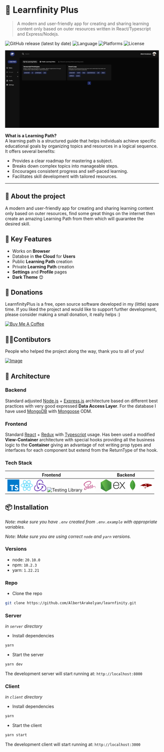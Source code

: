 # 📖 Learnfinity Plus

> A modern and user-friendly app for creating and sharing learning content only based on outer resources written in React/Typescript and Express/Nodejs.

![GitHub release (latest by date)](https://img.shields.io/github/v/release/AlbertArakelyan/learnfinity)
![Language](https://img.shields.io/badge/language-typescript%2C%20nodejs-blue)
![Platforms](https://img.shields.io/badge/platforms-Browser-green)
![License](https://img.shields.io/github/license/espanso/espanso)

![Screenshot](./screenshot.png)

**What is a Learning Path?**  
A learning path is a structured guide that helps individuals achieve specific educational goals by organizing topics and resources in a logical sequence. It offers several benefits:

- Provides a clear roadmap for mastering a subject.
- Breaks down complex topics into manageable steps.
- Encourages consistent progress and self-paced learning.
- Facilitates skill development with tailored resources.

---

## 📝 About the project
A modern and user-friendly app for creating and sharing learning content only based on outer resources, find some great things on the internet then create an amazing Learning Path from them which will guarantee the desired skill.

## 🔑 Key Features
- Works on **Browser**
- Databse in **the Cloud** for **Users**
- Public **Learning Path** creation
- Private **Learning Path** creation
- **Settings** and **Profile** pages
- **Dark Theme** 😊

## 🙏 Donations
LearnfinityPlus is a free, open source software developed in my (little) spare time. If you liked the project and would like to support further development, please consider making a small donation, it really helps :)

<a href="https://www.buymeacoffee.com/albertarakelyan" target="_blank"><img src="https://cdn.buymeacoffee.com/buttons/v2/default-yellow.png" alt="Buy Me A Coffee" style="width: 108px !important;" ></a>

## 👨‍💻Contibutors
People who helped the project along the way, thank you to all of you!

[![Image](https://contrib.rocks/image?repo=AlbertArakelyan/learnfinity)](https://github.com/AlbertArakelyan/learnfinity/graphs/contributors)

## 🏰 Architecture
### Backend
Standard adjusted [Node.js](https://nodejs.org/en) + [Express.js](https://expressjs.com/) architecture based on different best practices with very good expressed **Data Access Layer**. For the database I have used [MongoDB](https://www.mongodb.com/) with [Mongoose](https://mongoosejs.com/) ODM.

### Frontend
Standard [React](https://reactjs.org/) + [Redux](https://redux.js.org/) with [Typescript](https://www.typescriptlang.org/) usage. Has been used a modified **View-Container** architecture with special hooks providing all the business logic to the **Container** giving an advantage of not writing prop types and interfaces for each component but extend from the ReturnType of the hook.

### Tech Stack
<table>
  <thead>
    <tr>
      <th>Frontend</th>
      <th>Backend</th>
    </tr>
  </thead>
  <tbody>
    <tr>
      <td>
        <div>
          <img src="https://github.com/devicons/devicon/blob/master/icons/typescript/typescript-original.svg" width="40" height="40" title="Typescript" alt="Typescript">
          <img src="https://github.com/devicons/devicon/blob/master/icons/react/react-original.svg" width="40" height="40" title="React" alt="React">
          <img src="https://github.com/devicons/devicon/blob/master/icons/redux/redux-original.svg" width="40" height="40" title="Redux" alt="Redux">
          <img src="https://testing-library.com/img/octopus-128x128.png" width="40" height="40" title="Testing Library" alt="Testing Library">
          <img src="https://github.com/devicons/devicon/blob/master/icons/sass/sass-original.svg" width="40" height="40" title="Sass" alt="Sass">
        </div>
      </td>
      <td>
        <div>
          <img src="https://github.com/devicons/devicon/blob/master/icons/nodejs/nodejs-original.svg" width="40" height="40" title="Nodejs" alt="Nodejs">
          <img src="https://github.com/devicons/devicon/blob/master/icons/express/express-original.svg" width="40" height="40" title="Express" alt="Express">
          <img src="https://github.com/devicons/devicon/blob/master/icons/mongodb/mongodb-original.svg" width="40" height="40" title="MongoDB" alt="MongoDB">
          <img src="https://raw.githubusercontent.com/github/explore/80688e429a7d4ef2fca1e82350fe8e3517d3494d/topics/mongoose/mongoose.png" title="Mongoose" alt="Mongoose" width="40" height="40"/>
        </div>
      </td>
    </tr>
  </tbody>
</table>

## 📦 Installation
_Note: make sure you have `.env` created from `.env.example` with appropriate variables._

_Note: Make sure you are using correct `node` and `yarn` versions._

### Versions
- node: `20.10.0`
- npm: `10.2.3`
- yarn: `1.22.21`

### Repo
- Clone the repo
```bash
git clone https://github.com/AlbertArakelyan/learnfinity.git
```

### Server
*in `server` directory*
- Install dependencies
```bash
yarn
```

- Start the server
```bash
yarn dev
```

The development server will start running at: `http://localhost:8000`

### Client
*in `client` directory*
- Install dependencies
```bash
yarn
```

- Start the client
```bash
yarn start
```

The development client will start running at: `http://localhost:3000`

[//]: # (## 🚀 How to use)
